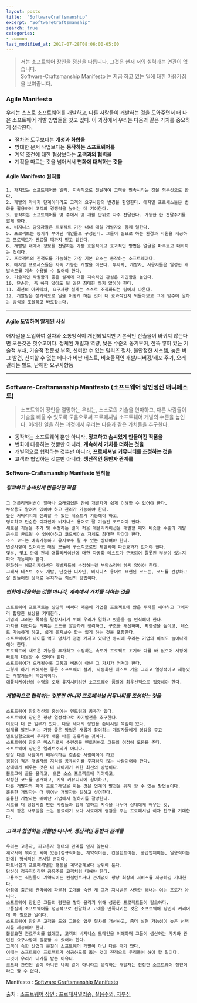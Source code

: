 ```yaml
---
layout: posts
title:  "SoftwareCraftsmanship"
excerpt: "SoftwareCraftsmanship"
search: true
categories:
- common 
last_modified_at: 2017-07-28T08:06:00-05:00
---
```

> 저는 소프트웨어 장인을 정신을 따릅니다. 그것은 현재 저의 실력과는 연관이 없습니다.<br>
> Software-Craftsmanship Manifesto 는 지금 하고 있는 일에 대한 마음가짐을 보여줍니다.

### Agile Manifesto
우리는 스스로 소프트웨어를 개발하고, 다른 사람들이 개발하는 것을 도와주면서
더 나은 소프트웨어 개발 방법들을 찾고 있다.
이 과정에서 우리는 다음과 같은 가치를 중요하게 생각한다.

- 절차와 도구보다는 **개성과 화합을**
- 방대한 문서 작업보다는 **동작하는 소프트웨어를**
- 계약 조건에 대한 협상보다는 **고객과의 협력을**
- 계획을 따르는 것을 넘어서서 **변화에 대처하는 것을**

#### Agile Manifesto 원칙들
```
1. 가치있는 소프트웨어를 일찍, 지속적으로 전달하여 고객을 만족시키는 것을 최우선으로 한다.
2. 개발의 막바지 단계이더라도 고객의 요구사항의 변경을 환영한다. 애자일 프로세스들은 변화를 활용하여 고객의 경쟁력을 높이는 데 기여한다.
3. 동작하는 소프트웨어를 몇 주에서 몇 개월 단위로 자주 전달한다. 가능한 한 전달주기를 짧게 한다.
4. 비지니스 담당자들은 프로젝트 기간 내내 매일 개발자와 함께 일한다.
5. 프로젝트는 동기가 부여된 개인들로 구성한다. 그들이 필요로 하는 환경과 지원을 제공하고 프로젝트가 완료될 때까지 믿고 맡긴다.
6. 개발팀 내에서 정보를 전달하는 가장 효율적이고 효과적인 방법은 얼굴을 마주보고 대화하는 것이다.
7. 프로젝트의 진척도를 가늠하는 가장 기본 요소는 동작하는 소프트웨어다.
8. 애자일 프로세스들은 지속 가능한 개발을 이끈다. 투자자, 개발자, 사용자들은 일정한 개발속도를 계속 수용할 수 있어야 한다.
9. 기술적인 탁월함과 좋은 설계에 대한 지속적인 관심은 기민함을 높인다.
10. 단순함, 즉 하지 않아도 될 일은 최대한 하지 않아야 한다.
11. 최선의 아키텍처, 요구사항 설계는 스스로 조직화되는 팀에서 나온다.
12. 개발팀은 정기적으로 일을 어떻게 하는 것이 더 효과적인지 되돌아보고 그에 맞추어 일하는 방식을 조율하고 바로잡는다.
```

* * *
#### Agile 도입하며 알게된 사실
애자일을 도입하여 절차와 소통방식이 개선되었지만
기본적인 산출물이 바뀌지 않는다면 모든것은 헛수고이다.
정체된 개발자 역량, 낮은 수준의 동기부여,
잔뜩 쌓여 있는 기술적 부채, 기술적 전문성 부족, 신뢰할 수 없는 릴리즈 절차,
불안정한 시스템, 늦은 버그 발견, 신뢰할 수 없는 데다가 비싼 테스트,
비효율적인 개발/디버깅/배포 주기, 오래 걸리는 빌드, 난해한 요구사항등
* * *

### Software-Craftsmanship Manifesto (소프트웨어 장인정신 매니페스토)

> 소프트웨어 장인을 열망하는 우리는, 스스로의 기술을 연마하고, 다른 사람들이 기술을 배울 수 있도록 도움으로써 프로페셔널 소프트웨어 개발의 수준을 높인다. 이러한 일을 하는 과정에서 우리는 다음과 같은 가치들을 추구한다.

- 동작하는 소프트웨어 뿐만 아니라, **정교하고 솜씨있게 만들어진 작품을**
- 변화에 대응하는 것뿐만 아니라, **계속해서 가치를 더하는 것을**
- 개별적으로 협력하는 것뿐만 아니라, **프로페셔널 커뮤니티를 조정하는 것을**
- 고객과 협업하는 것뿐만 아니라, **생산적인 동반자 관계를**

#### Software-Craftsmanship Manifesto 원칙들

##### 정교하고 솜씨있게 만들어진 작품
```
그 어플리케이션이 얼마나 오래되었든 간에 개발자가 쉽게 이해할 수 있어야 한다.
부작용도 알려져 있어야 하고 관리가 가능해야 한다.
높은 커버리지에 신뢰할 수 있는 테스트가 가능해야 하고,
명료하고 단순한 디자인과 비지니스 용어로 잘 기술된 코드여야 한다.
새로운 기능을 추가 및 수정하는 일이 처음 애플리케이션을 개발할 때와 비슷한 수준의 개발 공수로 완료될 수 있어야하고 코드베이스 자체도 최대한 작아야 한다.
소스 코드는 예측가능하고 유지보수 될 수 있는 상태여야 한다.
변경사항이 있더라도 해당 모듈에 구소적으로만 제한되어 파급효과가 없어야 한다.
몇분, 몇초 만에 전체 애플리케이션에 대한 자동화 테스트가 구동되어 잘못된 부분이 있는지 파악 가능해야 한다.
진화하는 애플리케이션은 개발자들이 수정하는걸 부담스러워 하지 않아야 한다.
그래서 테스트 주도 개발, 단순한 디자인, 비지니스 용어로 표현된 코드는, 코드를 건강하고 잘 만들어진 상태로 유지하는 최선의 방법이다.
```

##### 변화에 대응하는 것뿐 아니라, 계속해서 가치를 더하는 것을
```
소프트웨어 프로젝트는 상당히 비싸다 때문에 기업은 프로젝트에 많은 투자를 해야하고 그에따라 합당한 보상을 기대한다.
기업의 그러한 목적을 달성시키기 위해 우리가 일하고 있음을 늘 인식해야 한다.
가치를 더한다는 의미는 코드를 깔끔하게 정리하고, 구조를 개선하며, 확장성을 높이고, 테스트 가능하게 하고, 쉽게 유지보수 할수 있게 하는 것을 포함한다.
소프트웨어가 나이를 먹고 덩치가 점점 커지고 있다면 동시에 우리는 기업의 이익도 늘어나게 해야 한다.
프로젝트에 새로운 기능을 추가하고 수정하는 속도가 프로젝트 초기와 다를 바 없으며 시장에 빠르게 대응할 수 있어야 한다.
소프트웨어가 오래될수록 고통과 비용이 아닌 그 가치가 커져야 한다.
그렇게 하기 위해서는 좋은 소프트웨어 설계, 자동화된 테스트 기술 그리고 열정적이고 재능있는 개발자들이 핵심적이다.
애플리케이션의 수명을 오래 유지시키려면 소프트웨어 품질에 최우선적으로 집중해야 한다.
```

##### 개별적으로 협력하는 것뿐만 아니라 프로페셔널 커뮤니티를 조성하는 것을
```
소프트웨어 장인정신의 중심에는 멘토링과 공유가 있다.
소프트웨어 장인은 항상 열정적으로 자기발전을 추구한다.
이보다 더 큰 임무가 있다. 다음 세대의 장인을 준비시킬 책임이 있다.
업계를 발전시키는 가장 좋은 방법은 새롭게 참여하는 개발자들에게 영감을 주고
멘토링함으로써 우리가 배운 바를 공유하는 것이다.
소프트웨어 장인은 마스터로서 수련생을 멘토링하고 그들의 여정에 도움을 준다.
소프트웨어 장인은 엘리트주의가 아니다.
항상 다른 사람에게 배우려하는 겸손한 사람이어야 하고
경험이 적은 개발자와 지식을 공유하기를 주저하지 않는 사람이어야 한다.
상대에게 배우는 것은 더 나아지기 위한 최선의 방법이다.
블로그에 글을 올리고, 오픈 소스 프로젝트에 기여하고,
작성한 코드를 공개하고, 지역 커뮤니티에 참여하고,
다른 개발자와 페어 프로그래밍을 하는 것은 업계의 발전을 위해 할 수 있는 방법들이다.
훌륭한 개발자는 더 뛰어난 개발자와 일하고 싶어한다.
훌륭한 개발자는 뛰어난 기업에서 일하기를 갈망한다.
서로를 더 성장시킬 만한 사람들과 함께 일하고 지식을 나누며 상대에게 배우는 것,
그저 같은 사무실을 쓰는 동료이기 보다 서로에게 영감을 주는 프로패셔널 이자 친구를 기대한다.
```

##### 고객과 협업하는 것뿐만 아니라, 생산적인 동반자 관계를
```
우리는 고용자, 피고용자 형태의 관계를 믿지 않는다.
계약서에 뭐라고 되어 있든(정규직이든, 계약직이든, 컨설턴트이든, 공급업체이든, 일용직이든 간에) 형식적인 문서일 뿐이다.
파트너쉽과 프로페셔널한 행동을 계약관계보다 상위에 둔다.
당신이 정규직이라면 공유주를 고객처럼 대해야 한다.
고용주는 직원들이 계약직이든 컨설턴트거나 관계없이 항상 최상의 서비스를 제공하길 기대한다.
아침에 출근해 칸막이에 파묻혀 고개를 숙인 채 그저 지시받은 사항만 해내는 이는 프로가 아니다.
소프트웨어 장인은 그들의 평판을 쌓아 올리기 위해 성공한 프로젝트들이 필요하다.
고품질의 소프트웨어를 성공적으로 전달하고 고객을 만족시키는 것은 소프트웨어 장인의 커리어에 꼭 필요한 일이다.
소프트웨어 장인은 고객을 도와 그들의 업무 절차를 개선하고, 좀더 실현 가능성이 높은 선택지를 제공해야 한다.
불필요한 관료주의를 없애고, 고객의 비지니스 도메인을 이해하며 그들이 생산하는 가치와 관련된 요구사항에 질문할 수 있어야 한다.
고객이 속한 산업의 본질이 소프트웨어 개발이 아닌 다른 때가 많다.
이때는 소프트웨어 프로젝트가 성공하도록 돕는 것이 전적으로 우리들이 해야 할 일이다.
그것이 우리가 대가를 받는 이유다.
코드와 관련된 일이 아니면 나의 일이 아니라고 생각하는 개발자는 진정한 소프트웨어 장인이라고 할 수 없다.
```

Manifesto : [Software Craftsmanship Manifesto](http://manifesto.softwarecraftsmanship.org)

출처 : [소프트웨어 장인 : 프로페셔널리즘, 실용주의, 자부심](http://www.yes24.com/24/goods/20461940?scode=032&OzSrank=1)